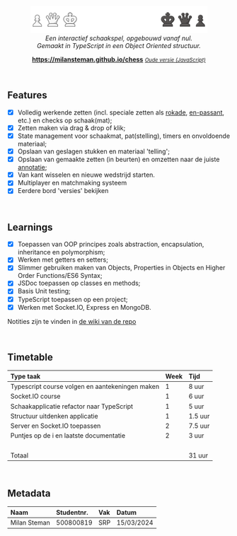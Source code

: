<br>
<p align="center">
  <img src="dist/client/images/ui/banner.png" alt="logo" width="400px"/>
    <br>
      <i>Een interactief schaakspel, opgebouwd vanaf nul.
        <br>Gemaakt in TypeScript in een Object Oriented structuur.</i>
  <br>
</p>

<p align="center">
  <a href="https://milansteman.github.io/chess"><strong>https://milansteman.github.io/chess</strong></a>
  <a href="https://github.com/MilanSteman/chess/tree/old"><small><i>Oude versie (JavaScript)</i></small></a>
  <br>
</p>

<br>

## Features

- [x] Volledig werkende zetten (incl. speciale zetten als <a href="https://en.wikipedia.org/wiki/Castling">rokade</a>, <a href="https://en.wikipedia.org/wiki/En_passant">en-passant</a>, etc.) en checks op schaak(mat);
- [x] Zetten maken via drag & drop of klik;
- [x] State management voor schaakmat, pat(stelling), timers en onvoldoende materiaal;
- [x] Opslaan van geslagen stukken en materiaal 'telling';
- [x] Opslaan van gemaakte zetten (in beurten) en omzetten naar de juiste <a href="https://www.chess.com/terms/chess-notation">annotatie</a>;
- [x] Van kant wisselen en nieuwe wedstrijd starten.
- [x] Multiplayer en matchmaking systeem
- [x] Eerdere bord 'versies' bekijken

<br>

## Learnings

- [x] Toepassen van OOP principes zoals abstraction, encapsulation, inheritance en polymorphism;
- [x] Werken met getters en setters;
- [x] Slimmer gebruiken maken van Objects, Properties in Objects en Higher Order Functions/ES6 Syntax;
- [x] JSDoc toepassen op classes en methods;
- [x] Basis Unit testing;
- [x] TypeScript toepassen op een project;
- [x] Werken met Socket.IO, Express en MongoDB.

Notities zijn te vinden in <a href="https://github.com/MilanSteman/chess/wiki">de wiki van de repo</a>

<br>

## Timetable

| Type taak                                            | Week | Tijd    |
| :--------------------------------------------------- | :--- | :------ |
| Typescript course volgen en aantekeningen maken      | 1    | 8 uur   |
| Socket.IO course                                     | 1    | 6 uur   |
| Schaakapplicatie refactor naar TypeScript            | 1    | 5 uur   |
| Structuur uitdenken applicatie                       | 1    | 1.5 uur |
| Server en Socket.IO toepassen                        | 2    | 7.5 uur |
| Puntjes op de i en laatste documentatie              | 2    | 3 uur   |
| &nbsp;                                               |      |         |
| Totaal                                               |      | 31 uur  |

<br>

## Metadata

| Naam         | Studentnr. | Vak | Datum      |
| :----------- | :--------- | :-- | :--------- |
| Milan Steman | 500800819  | SRP | 15/03/2024 |
